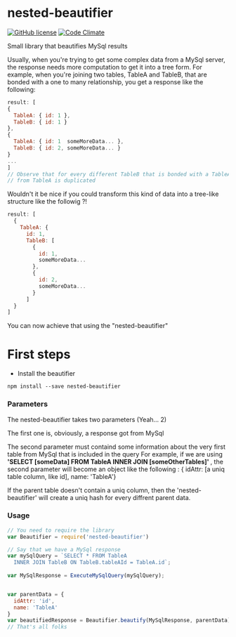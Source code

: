 # nested-beautifier

[![GitHub license](https://img.shields.io/badge/license-MIT-blue.svg)](https://raw.githubusercontent.com/ovidiuionut94/djin/nested_beautifier/LICENSE) 
[![Code Climate](https://codeclimate.com/github/ovidiuionut94/djin/badges/gpa.svg)](https://codeclimate.com/github/ovidiuionut94/djin)

Small library that beautifies MySql results

Usually, when you're trying to get some complex data from a MySql server, the response needs
more computation to get it into a tree form. For example, when you're joining two tables, TableA and TableB, that are bonded
with a one to many relationship, you get a response like the following:

```js
result: [
{
  TableA: { id: 1 },
  TableB: { id: 1 }
},
{
  TableA: { id: 1  someMoreData... },
  TableB: { id: 2, someMoreData... }
}
...
]
// Observe that for every different TableB that is bonded with a TableA record, the data
// from TableA is duplicated
```

Wouldn't it be nice if you could transform this kind of data into a tree-like structure like the followig ?!

```js
result: [
  {
    TableA: {
      id: 1,
      TableB: [
        {
          id: 1,
          someMoreData...
        },
        {
          id: 2,
          someMoreData...
        }
      ]
  }
]
```
You can now achieve that using the "nested-beautifier"

# First steps
- Install the beautifier

```
npm install --save nested-beautifier
```

### Parameters


The nested-beautifier takes two parameters (Yeah... 2)

The first one is, obviously, a response got from MySql

The second parameter must containd some information about the very first table from MySql that is included in the query
For example, if we are using <b> 'SELECT [someData] FROM TableA INNER JOIN [someOtherTables]' </b>,
the second parameter will become an object like the following : { idAttr: [a uniq table column, like id], name: 'TableA'}

If the parent table doesn't contain a uniq column, then the 'nested-beautifier' will create a uniq
hash for every diffrent parent data.


### Usage

```js
// You need to require the library
var Beautifier = require('nested-beautifier')

// Say that we have a MySql response
var mySqlQuery = `SELECT * FROM TableA 
  INNER JOIN TableB ON TableB.tableAId = TableA.id`;
  
var MySqlResponse = ExecuteMySqlQuery(mySqlQuery);


var parentData = {
  idAttr: 'id',
  name: 'TableA'
}
var beautifiedResponse = Beautifier.beautify(MySqlResponse, parentData);
// That's all folks
```

